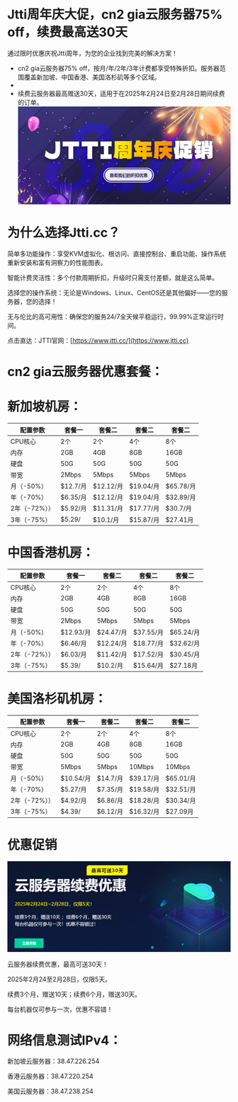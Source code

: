 # Jtti周年庆大促，cn2 gia云服务器75% off，续费最高送30天

通过限时优惠庆祝Jtti周年，为您的企业找到完美的解决方案！

* cn2 gia云服务器75% off，按月/年/2年/3年计费都享受特殊折扣。服务器范围覆盖新加坡、中国香港、美国洛杉矶等多个区域。
* 
* 续费云服务器最高赠送30天，适用于在2025年2月24日至2月28日期间续费的订单。 
  ![image](https://github.com/Jtticloud/Promotions/blob/main/img/zhounian.png) 
# 为什么选择Jtti.cc？

简单多功能操作：享受KVM虚拟化、根访问、直接控制台、重启功能、操作系统重新安装和富有洞察力的性能图表。

智能计费灵活性：多个付款周期折扣，升级时只需支付差额，就是这么简单。

选择您的操作系统：无论是Windows、Linux、CentOS还是其他偏好——您的服务器，您的选择！

无与伦比的高可用性：确保您的服务24/7全天候平稳运行，99.99%正常运行时间。

点击直达：JTTI官网：[https://www.jtti.cc/](https://www.jtti.cc)

 
# cn2 gia云服务器优惠套餐：

# 新加坡机房：

| 配置参数        | 套餐一         | 套餐二  | 套餐二    | 套餐二          |
|---------------|----------------|-------|----------|----------------------|
|CPU核心        | 2个            |2个     | 4个      | 8个                  |
|内存           | 2GB            |4GB     |8GB      | 16GB                 |
|硬盘           | 50G            |50G     |50G      | 50G                  |
|带宽           | 2Mbps          |5Mbps   |5Mbps    | 5Mbps                |
|月（-50%）     |	$12.7/月        |$12.12/月 |$19.04/月 |$65.78/月          |
|年（-70%）     |	$6.35/月       |$12.12/月  | $19.04/月 |$32.89/月         | 
|2年（-72%））  | $5.92/月       |$11.31/月  | $17.77/月 | $30.7/月         |
|3年（-75%）    |	$5.29/         |$10.1/月   |$15.87/月 |$27.41月           |

# 中国香港机房：

| 配置参数        | 套餐一         | 套餐二  | 套餐二    | 套餐二          |
|---------------|----------------|-------|----------|----------------------|
|CPU核心        | 2个            |2个     | 4个      | 8个                  |
|内存           | 2GB            |4GB     |8GB      | 16GB                 |
|硬盘           | 50G            |50G     |50G      | 50G                  |
|带宽           | 2Mbps          |5Mbps   |5Mbps    | 5Mbps                |
|月（-50%）     |	$12.93/月       |$24.47/月 |$37.55/月 |$65.24/月          |
|年（-70%）     |	$6.46/月       |$12.24/月  | $18.77/月 |$32.62/月         | 
|2年（-72%））  | $6.03/月       |$11.42/月  | $17.52/月 | $30.45/月         |
|3年（-75%）    |	$5.39/         |$10.2/月   |$15.64/月 |$27.18月           |

# 美国洛杉矶机房：

| 配置参数        | 套餐一         | 套餐二  | 套餐二    | 套餐二          |
|---------------|----------------|-------|----------|----------------------|
|CPU核心        | 2个            |2个     | 4个      | 8个                  |
|内存           | 2GB            |4GB     |8GB      | 16GB                 |
|硬盘           | 50G            |50G     |50G      | 50G                  |
|带宽           | 5Mbps          |5Mbps   |10Mbps    | 10Mbps                |
|月（-50%）     |	$10.54/月       |$14.7/月 |$39.17/月 |$65.01/月          |
|年（-70%）     |	$5.27/月       |$7.35/月  | $19.58/月 |$32.51/月         | 
|2年（-72%））  | $4.92/月       |$6.86/月  | $18.28/月 | $30.34/月         |
|3年（-75%）    |	$4.39/         |$6.12/月   |$16.32/月 |$27.09月           |

# 优惠促销
 ![image](https://github.com/Jtticloud/Promotions/blob/main/img/xufei2.png)
 
云服务器续费优惠，最高可送30天！

2025年2月24至2月28日，仅限5天。

续费3个月，赠送10天；续费6个月，赠送30天。

每台机器仅可参与一次，优惠不容错！

# 网络信息测试IPv4：

新加坡云服务器：38.47.226.254

香港云服务器：38.47.220.254

美国云服务器：38.47.238.254
